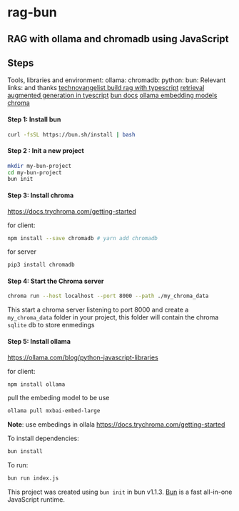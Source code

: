 # rag-bun

## RAG with ollama and chromadb using JavaScript

## Steps

Tools, libraries and environment:
ollama:
chromadb:
python:
bun:
Relevant links: and thanks
[technovangelist build rag with typescript](https://github.com/technovangelist/videoprojects/blob/main/2024-04-08-build-rag-with-typescript/search.ts)
[retrieval augmented generation in tyescript](https://www.youtube.com/watch?v=8rz9axIzIy4&t=254s)
[bun docs](https://bun.sh/docs)
[ollama embedding models](https://ollama.com/blog/embedding-models)
[chroma](https://docs.trychroma.com/getting-started)

#### Step 1: Install bun

```bash
curl -fsSL https://bun.sh/install | bash
```

#### Step 2 : Init a new project

```bash
mkdir my-bun-project
cd my-bun-project
bun init
```

#### Step 3: Install chroma

https://docs.trychroma.com/getting-started

for client:

```bash
npm install --save chromadb # yarn add chromadb
```

for server

```bash
pip3 install chromadb
```

#### Step 4: Start the Chroma server

```bash
chroma run --host localhost --port 8000 --path ./my_chroma_data
```

This start a chroma server listening to port 8000 and create a `my_chroma_data` folder in your project, this folder will contain the chroma `sqlite` db to store enmedings

#### Step 5: Install ollama

https://ollama.com/blog/python-javascript-libraries

for client:

```bash
npm install ollama
```

pull the embeding model to be use

```bash
ollama pull mxbai-embed-large
```

**Note**: use embedings in ollala https://docs.trychroma.com/getting-started

To install dependencies:

```bash
bun install
```

To run:

```bash
bun run index.js
```

This project was created using `bun init` in bun v1.1.3. [Bun](https://bun.sh) is a fast all-in-one JavaScript runtime.
